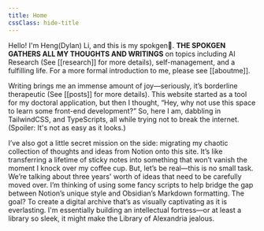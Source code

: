 ```yaml
---
title: Home
cssClass: hide-title
---
```


Hello! I'm Heng(Dylan) Li, and this is my spokgen🌲. **THE SPOKGEN GATHERS ALL MY THOUGHTS AND WRITINGS** on topics including AI Research (See [[research]] for more details), self-management, and a fulfilling life. For a more formal introduction to me, please see [[aboutme]].

Writing brings me an immense amount of joy—seriously, it’s borderline therapeutic (See [[posts]] for more details). This website started as a tool for my doctoral application, but then I thought, “Hey, why not use this space to learn some front-end development?” So, here I am, dabbling in TailwindCSS, and TypeScripts, all while trying not to break the internet. (Spoiler: It's not as easy as it looks.)

I’ve also got a little secret mission on the side: migrating my chaotic collection of thoughts and ideas from Notion onto this site. It’s like transferring a lifetime of sticky notes into something that won’t vanish the moment I knock over my coffee cup. But, let’s be real—this is no small task. We’re talking about three years' worth of ideas that need to be carefully moved over. I’m thinking of using some fancy scripts to help bridge the gap between Notion’s unique style and Obsidian’s Markdown formatting. The goal? To create a digital archive that’s as visually captivating as it is everlasting. I'm essentially building an intellectual fortress—or at least a library so sleek, it might make the Library of Alexandria jealous.


